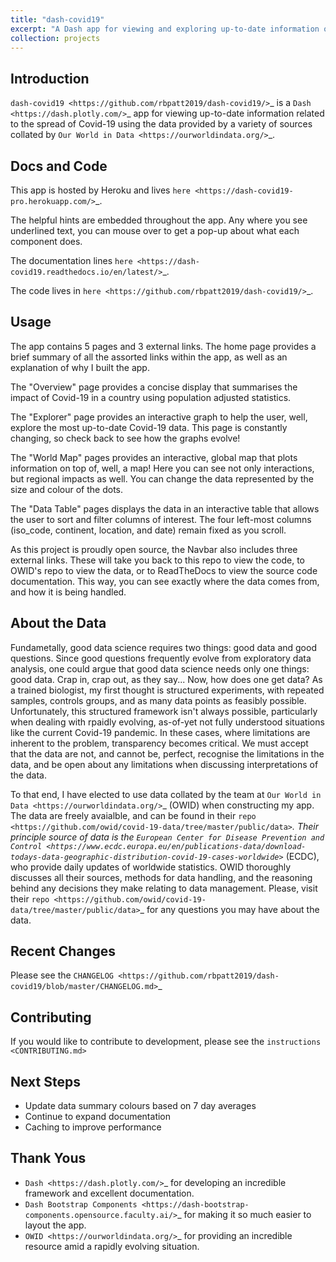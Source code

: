 ```yaml
---
title: "dash-covid19"
excerpt: "A Dash app for viewing and exploring up-to-date information on the Covid19 pandemic"
collection: projects
---
```


Introduction
------------

`dash-covid19 <https://github.com/rbpatt2019/dash-covid19/>`_ is a
`Dash <https://dash.plotly.com/>`_ app for viewing up-to-date information related
to the spread of Covid-19 using the data provided by a variety of sources collated by `Our World in Data <https://ourworldindata.org/>`_.

Docs and Code
-------------

This app is hosted by Heroku and lives `here <https://dash-covid19-pro.herokuapp.com/>`_.

The helpful hints are embedded throughout the app. Any where you see underlined text, you can mouse over to get a pop-up about what each component does.

The documentation lines `here <https://dash-covid19.readthedocs.io/en/latest/>`_.

The code lives in `here <https://github.com/rbpatt2019/dash-covid19/>`_.

Usage
-----

The app contains 5 pages and 3 external links. The home page provides a brief summary of all the assorted links within the app, as well as an explanation of why I built the app.

The "Overview" page provides a concise display that summarises the impact of Covid-19 in a country using population adjusted statistics.

The "Explorer" page provides an interactive graph to help the user, well, explore the most up-to-date Covid-19 data.
This page is constantly changing, so check back to see how the graphs evolve!

The "World Map" pages provides an interactive, global map that plots information on top of, well, a map! Here you can see not only interactions,
but regional impacts as well. You can change the data represented by the size and colour of the dots.

The "Data Table" pages displays the data in an interactive table that allows the user to sort and filter columns of interest.
The four left-most columns (iso_code, continent, location, and date) remain fixed as you scroll.

As this project is proudly open source, the Navbar also includes three external links. These will take you back to this repo to view the code, to OWID's repo to view the data, or to ReadTheDocs to view the source code documentation. This way, you can see exactly where the data comes from, and how it is being handled.

About the Data
--------------

Fundametally, good data science requires two things: good data and good questions.
Since good questions frequently evolve from exploratory data analysis,
one could argue that good data science needs only one things: good data.
Crap in, crap out, as they say...
Now, how does one get data?
As a trained biologist, my first thought is structured experiments,
with repeated samples, controls groups, and as many data points as feasibly possible.
Unfortunately, this structured framework isn't always possible,
particularly when dealing with rpaidly evolving, as-of-yet not fully understood situations
like the current Covid-19 pandemic.
In these cases, where limitations are inherent to the problem, transparency becomes critical.
We must accept that the data are not, and cannot be, perfect,
recognise the limitations in the data,
and be open about any limitations when discussing interpretations of the data.

To that end, I have elected to use data collated by the team at
`Our World in Data <https://ourworldindata.org/>`_ (OWID)
when constructing my app. The data are freely avaialble, and can be found in their
`repo <https://github.com/owid/covid-19-data/tree/master/public/data>`_.
Their principle source of data is the
`European Center for Disease Prevention and Control <https://www.ecdc.europa.eu/en/publications-data/download-todays-data-geographic-distribution-covid-19-cases-worldwide>`_
(ECDC), who provide daily updates of worldwide statistics.
OWID thoroughly discusses all their sources, methods for data handling,
and the reasoning behind any decisions they make relating to data management.
Please, visit their `repo <https://github.com/owid/covid-19-data/tree/master/public/data>`_
for any questions you may have about the data.


Recent Changes
--------------

Please see the
`CHANGELOG <https://github.com/rbpatt2019/dash-covid19/blob/master/CHANGELOG.md>`_

Contributing
------------

If you would like to contribute to development, please see the `instructions <CONTRIBUTING.md>`


Next Steps
----------

- Update data summary colours based on 7 day averages
- Continue to expand documentation
- Caching to improve performance

Thank Yous
----------

- `Dash <https://dash.plotly.com/>`_ for developing an incredible framework and excellent documentation.
- `Dash Bootstrap Components <https://dash-bootstrap-components.opensource.faculty.ai/>`_ for making it so much easier to layout the app.
- `OWID <https://ourworldindata.org/>`_ for providing an incredible resource amid a rapidly evolving situation.
